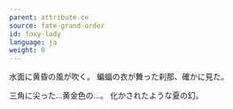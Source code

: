 ```yaml
---
parent: attribute.ce
source: fate-grand-order
id: foxy-lady
language: ja
weight: 0
---
```


水面に黄昏の風が吹く。
蝙蝠の衣が舞った刹那、確かに見た。

三角に尖った…黄金色の…。
化かされたような夏の幻。
